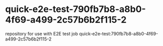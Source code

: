 # quick-e2e-test-790fb7b8-a8b0-4f69-a499-2c57b6b2f115-2
repository for use with E2E test job quick-e2e-test:790fb7b8-a8b0-4f69-a499-2c57b6b2f115-2
